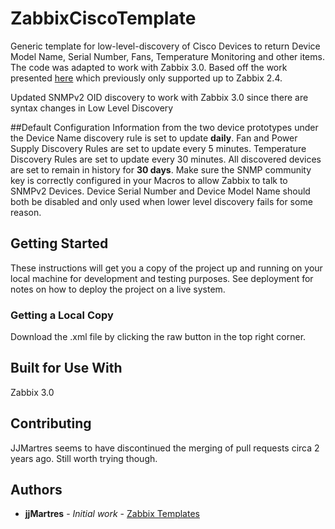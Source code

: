 # ZabbixCiscoTemplate
Generic template for low-level-discovery of Cisco Devices to return Device Model Name, Serial Number, Fans, Temperature Monitoring and other items. The code was adapted to work with Zabbix 3.0. Based off the work presented [here](https://github.com/jjmartres/Zabbix/tree/master/zbx-templates/zbx-cisco/zbx-cisco-envmon) which previously only supported up to Zabbix 2.4.

Updated SNMPv2 OID discovery to work with Zabbix 3.0 since there are syntax changes in Low Level Discovery

##Default Configuration
Information from the two device prototypes under the Device Name discovery rule is set to update **daily**.
Fan and Power Supply Discovery Rules are set to update every 5 minutes.
Temperature Discovery Rules are set to update every 30 minutes. 
All discovered devices are set to remain in history for **30 days**.
Make sure the SNMP community key is correctly configured in your Macros to allow Zabbix to talk to SNMPv2 Devices.
Device Serial Number and Device Model Name should both be disabled and only used when lower level discovery fails for some reason. 

## Getting Started
These instructions will get you a copy of the project up and running on your local machine for development and testing purposes. See deployment for notes on how to deploy the project on a live system.

### Getting a Local Copy
Download the .xml file by clicking the raw button in the top right corner. 

## Built for Use With
Zabbix 3.0

## Contributing
JJMartres seems to have discontinued the merging of pull requests circa 2 years ago. Still worth trying though. 

## Authors

* **jjMartres** - *Initial work* - [Zabbix Templates](https://github.com/jjmartres/Zabbix/tree/master/zbx-templates)
